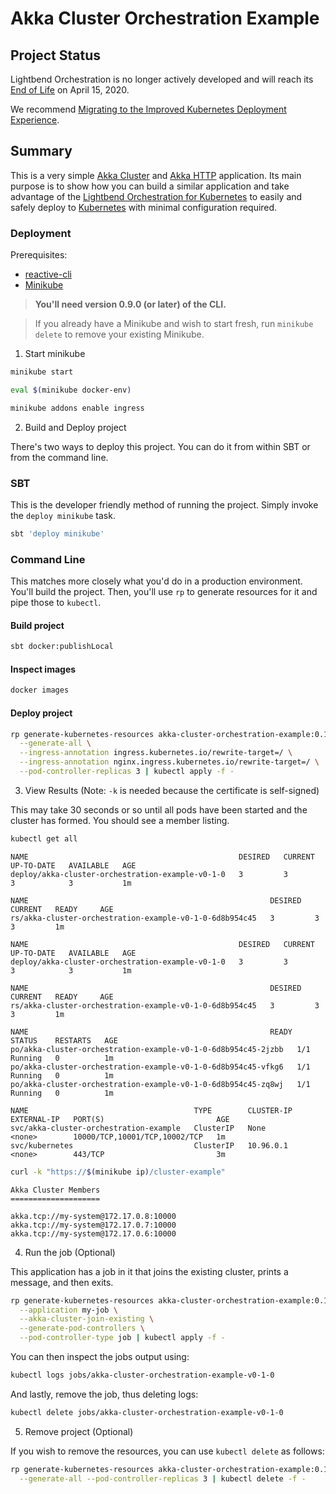 # Akka Cluster Orchestration Example

## Project Status

Lightbend Orchestration is no longer actively developed and will reach its [End of Life](https://developer.lightbend.com/docs/lightbend-platform/2.0/support-terminology/index.html#end-of-life-eol-) on April 15, 2020.

We recommend [Migrating to the Improved Kubernetes Deployment Experience](https://developer.lightbend.com/docs/lightbend-orchestration/current/migration.html).

## Summary

This is a very simple [Akka Cluster](https://doc.akka.io/docs/akka/snapshot/cluster-usage.html) and 
[Akka HTTP](https://doc.akka.io/docs/akka-http/current/scala/http/) application. Its main purpose is to show how you 
can build a similar application and take advantage of the [Lightbend Orchestration for Kubernetes](https://developer.lightbend.com/docs/lightbend-orchestration-kubernetes/latest/)
to easily and safely deploy to [Kubernetes](https://kubernetes.io/) with minimal configuration required.

### Deployment

Prerequisites:

* [reactive-cli](https://developer.lightbend.com/docs/lightbend-orchestration-kubernetes/latest/cli-installation.html#install-the-cli)
* [Minikube](https://github.com/kubernetes/minikube#installation)

> **You'll need version 0.9.0 (or later) of the CLI.**

> If you already have a Minikube and wish to start fresh, run `minikube delete` to remove your existing Minikube.

1) Start minikube

```bash
minikube start

eval $(minikube docker-env)

minikube addons enable ingress
```

2) Build and Deploy project

There's two ways to deploy this project. You can do it from within SBT or from the command line.

### SBT

This is the developer friendly method of running the project. Simply invoke the `deploy minikube` task.

```bash
sbt 'deploy minikube'
```

### Command Line

This matches more closely what you'd do in a production environment. You'll build the project. Then, you'll use `rp`
to generate resources for it and pipe those to `kubectl`.

#### Build project

```bash
sbt docker:publishLocal
```

#### Inspect images

```bash
docker images
```

#### Deploy project

```bash
rp generate-kubernetes-resources akka-cluster-orchestration-example:0.1.0 \
  --generate-all \
  --ingress-annotation ingress.kubernetes.io/rewrite-target=/ \
  --ingress-annotation nginx.ingress.kubernetes.io/rewrite-target=/ \
  --pod-controller-replicas 3 | kubectl apply -f -
```

3) View Results (Note: `-k` is needed because the certificate is self-signed)

This may take 30 seconds or so until all pods have been started and the cluster has formed. You should see a member
listing.

```bash
kubectl get all
```

```
NAME                                               DESIRED   CURRENT   UP-TO-DATE   AVAILABLE   AGE
deploy/akka-cluster-orchestration-example-v0-1-0   3         3         3            3           1m

NAME                                                      DESIRED   CURRENT   READY     AGE
rs/akka-cluster-orchestration-example-v0-1-0-6d8b954c45   3         3         3         1m

NAME                                               DESIRED   CURRENT   UP-TO-DATE   AVAILABLE   AGE
deploy/akka-cluster-orchestration-example-v0-1-0   3         3         3            3           1m

NAME                                                      DESIRED   CURRENT   READY     AGE
rs/akka-cluster-orchestration-example-v0-1-0-6d8b954c45   3         3         3         1m

NAME                                                      READY     STATUS    RESTARTS   AGE
po/akka-cluster-orchestration-example-v0-1-0-6d8b954c45-2jzbb   1/1       Running   0          1m
po/akka-cluster-orchestration-example-v0-1-0-6d8b954c45-vfkg6   1/1       Running   0          1m
po/akka-cluster-orchestration-example-v0-1-0-6d8b954c45-zq8wj   1/1       Running   0          1m

NAME                                     TYPE        CLUSTER-IP   EXTERNAL-IP   PORT(S)                         AGE
svc/akka-cluster-orchestration-example   ClusterIP   None         <none>        10000/TCP,10001/TCP,10002/TCP   1m
svc/kubernetes                           ClusterIP   10.96.0.1    <none>        443/TCP                         3m
```

```bash
curl -k "https://$(minikube ip)/cluster-example"
```

```
Akka Cluster Members
====================

akka.tcp://my-system@172.17.0.8:10000
akka.tcp://my-system@172.17.0.7:10000
akka.tcp://my-system@172.17.0.6:10000
```

4) Run the job (Optional)

This application has a job in it that joins the existing cluster, prints a message, and then exits.

```bash
rp generate-kubernetes-resources akka-cluster-orchestration-example:0.1.0 \
  --application my-job \
  --akka-cluster-join-existing \
  --generate-pod-controllers \
  --pod-controller-type job | kubectl apply -f -
```

You can then inspect the jobs output using:

```bash
kubectl logs jobs/akka-cluster-orchestration-example-v0-1-0
```

And lastly, remove the job, thus deleting logs:

```bash
kubectl delete jobs/akka-cluster-orchestration-example-v0-1-0
```

5) Remove project (Optional)

If you wish to remove the resources, you can use `kubectl delete` as follows:

```bash
rp generate-kubernetes-resources akka-cluster-orchestration-example:0.1.0 \
  --generate-all --pod-controller-replicas 3 | kubectl delete -f -
```

